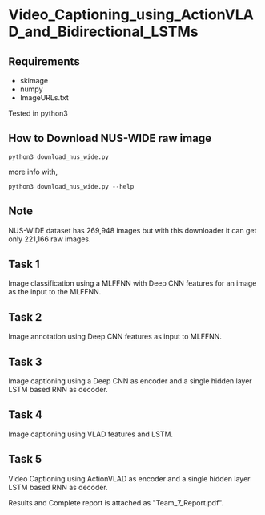 # Video_Captioning_using_ActionVLAD_and_Bidirectional_LSTMs

## Requirements

- skimage
- numpy
- ImageURLs.txt

Tested in python3

## How to Download NUS-WIDE raw image

```
python3 download_nus_wide.py
```

more info with,

```
python3 download_nus_wide.py --help
```

## Note

NUS-WIDE dataset has 269,948 images but with this downloader it can get only 221,166 raw images.

## Task 1
Image classification using a MLFFNN with Deep CNN features for
an image as the input to the MLFFNN.

## Task 2
Image annotation using Deep CNN features as input to MLFFNN.

## Task 3 
Image captioning using a Deep CNN as encoder and a single hidden layer LSTM
based RNN as decoder.

## Task 4
Image captioning using VLAD features and LSTM.

## Task 5
Video Captioning using ActionVLAD as encoder and a single hidden
layer LSTM based RNN as decoder.

Results and Complete report is attached as "Team_7_Report.pdf".
